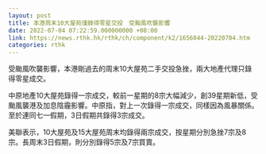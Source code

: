 ```yaml
---
layout: post
title: 本港周末10大屋苑僅錄得零星交投　受颱風吹襲影響
date: 2022-07-04 07:22:59.000000000 +08:00
link: https://news.rthk.hk/rthk/ch/component/k2/1656044-20220704.htm
categories: rthk
---
```


受颱風吹襲影響，本港剛過去的周末10大屋苑二手交投急挫，兩大地產代理只錄得零星成交。

中原地產10大屋苑錄得一宗成交，較前一星期的8宗大幅減少，創39星期新低，受颱風襲港及加息陰霾影響。中原指，對上一次錄得一宗成交，同樣因為風暴關係。至於連同七一假期，3日假期共錄得3宗成交。

美聯表示，10大屋苑及15大屋苑周末均錄得兩宗成交，按星期分別急挫7宗及8宗。長周末3日假期，則分別錄得5宗及7宗買賣。
